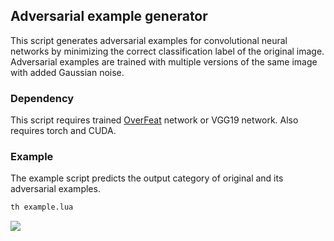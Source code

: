 ## Adversarial example generator

This script generates adversarial examples for convolutional neural networks
by minimizing the correct classification label of the original image. Adversarial
examples are trained with multiple versions of the same image with added Gaussian
noise.


### Dependency

This script requires trained [OverFeat](https://github.com/sermanet/OverFeat) network 
or VGG19 network. Also requires torch and CUDA.


### Example

The example script predicts the output category of original and its adversarial examples.

```bash
th example.lua
```

![](example.png)
